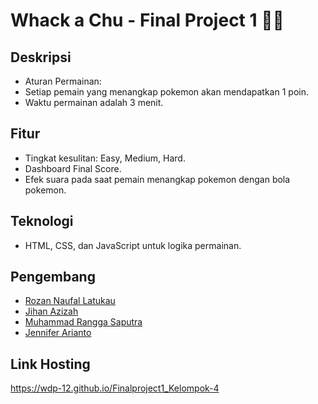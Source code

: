 # Whack a Chu - Final Project 1 🐹💛


## Deskripsi 
- Aturan Permainan:
- Setiap pemain yang menangkap pokemon akan mendapatkan 1 poin.
- Waktu permainan adalah 3 menit.

## Fitur 
- Tingkat kesulitan: Easy, Medium, Hard.
- Dashboard Final Score.
- Efek suara pada saat pemain menangkap pokemon dengan bola pokemon.

## Teknologi 
- HTML, CSS, dan JavaScript untuk logika permainan.

## Pengembang 
- [Rozan Naufal Latukau]()
- [Jihan Azizah]()
- [Muhammad Rangga Saputra](https://instagram.com/rangga_rgs)
- [Jennifer Arianto]()

## Link Hosting
https://wdp-12.github.io/Finalproject1_Kelompok-4
